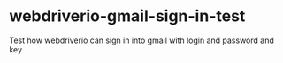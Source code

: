 # webdriverio-gmail-sign-in-test

Test how webdriverio can sign in into gmail with login and password 
and key
